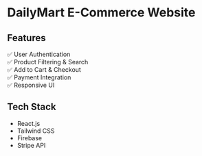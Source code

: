 
# DailyMart E-Commerce Website  
## Features  
✅ User Authentication  
✅ Product Filtering & Search  
✅ Add to Cart & Checkout  
✅ Payment Integration  
✅ Responsive UI  

## Tech Stack  
- React.js  
- Tailwind CSS  
- Firebase  
- Stripe API  
